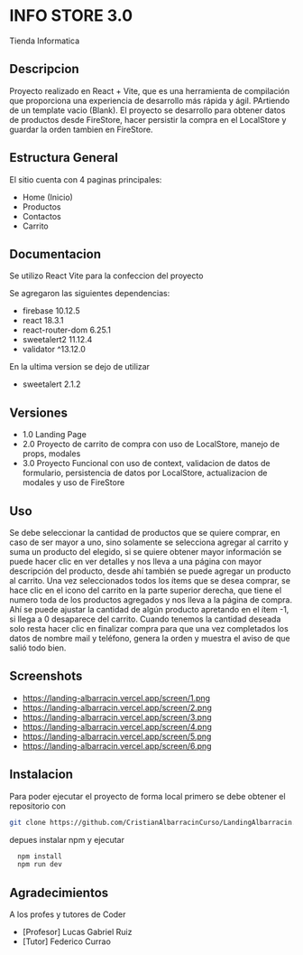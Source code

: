 
# INFO STORE 3.0
Tienda Informatica

## Descripcion
Proyecto realizado en React + Vite, que es una herramienta de compilación que proporciona una experiencia de desarrollo más rápida y ágil. PArtiendo de un template vacio (Blank).
El proyecto se desarrollo para obtener datos de productos desde FireStore, hacer persistir la compra en el LocalStore y guardar la orden tambien en FireStore. 

## Estructura General
El sitio cuenta con 4 paginas principales:
- Home (Inicio)
- Productos
- Contactos
- Carrito


## Documentacion
Se utilizo React Vite para la confeccion del proyecto

Se agregaron las siguientes dependencias:
- firebase 10.12.5
- react 18.3.1
- react-router-dom 6.25.1
- sweetalert2 11.12.4
- validator ^13.12.0
        
En la ultima version se dejo de utilizar 
- sweetalert 2.1.2
           

## Versiones
- 1.0 Landing Page
- 2.0 Proyecto de carrito de compra con uso de LocalStore, manejo de props, modales
- 3.0 Proyecto Funcional con uso de context, validacion de datos de formulario, persistencia de datos por LocalStore, actualizacion de modales y uso de FireStore


## Uso
Se debe seleccionar la cantidad de productos que se quiere comprar, en caso de ser mayor a uno, sino solamente se selecciona agregar al carrito y suma un producto del elegido, si se quiere obtener mayor información se puede hacer clic en ver detalles y nos lleva a una página con mayor descripción del producto, desde ahí también se puede agregar un producto al carrito. Una vez seleccionados todos los ítems que se desea comprar, se hace clic en el icono del carrito en la parte superior derecha, que tiene el numero toda de los productos agregados y nos lleva a la página de compra. Ahí se puede ajustar la cantidad de algún producto apretando en el ítem -1, si llega a 0 desaparece del carrito. Cuando tenemos la cantidad deseada solo resta hacer clic en finalizar compra para que una vez completados los datos de nombre mail y teléfono, genera la orden y muestra el aviso de que salió todo bien. 


## Screenshots
- https://landing-albarracin.vercel.app/screen/1.png
- https://landing-albarracin.vercel.app/screen/2.png
- https://landing-albarracin.vercel.app/screen/3.png
- https://landing-albarracin.vercel.app/screen/4.png
- https://landing-albarracin.vercel.app/screen/5.png
- https://landing-albarracin.vercel.app/screen/6.png


## Instalacion
Para poder ejecutar el proyecto de forma local primero se debe obtener el repositorio con 
```bash
git clone https://github.com/CristianAlbarracinCurso/LandingAlbarracin.git
```
depues instalar npm y ejecutar
```bash
  npm install
  npm run dev
```
## Agradecimientos
A los profes y tutores de Coder
- [Profesor] Lucas Gabriel Ruiz
- [Tutor] Federico Currao